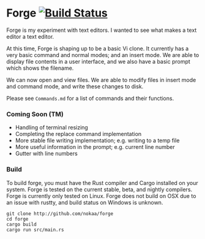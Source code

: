 # Forge [![Build Status](https://travis-ci.org/nokaa/forge.svg?branch=master)](https://travis-ci.org/nokaa/forge)
Forge is my experiment with text editors. I wanted to see what makes a
text editor a text editor.

At this time, Forge is shaping up to be a basic Vi clone. It currently
has a very basic command and normal modes; and an insert mode. We are able
to display file contents in a user interface, and we also have a basic
prompt which shows the filename.

We can now open and view files. We are able to modify files in insert
mode and command mode, and write these changes to disk.

Please see `Commands.md` for a list of commands and their functions.

### Coming Soon (TM)
- Handling of terminal resizing
- Completing the replace command implementation
- More stable file writing implementation; e.g. writing to a temp file
- More useful information in the prompt; e.g. current line number
- Gutter with line numbers

### Build
To build forge, you must have the Rust compiler and Cargo installed on
your system. Forge is tested on the current stable, beta, and nightly
compilers. Forge is currently only tested on Linux. Forge does not build
on OSX due to an issue with rustty, and build status on Windows is unknown.

```
git clone http://github.com/nokaa/forge
cd forge
cargo build
cargo run src/main.rs
```
